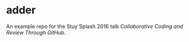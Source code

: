 # adder

An example repo for the Stuy Splash 2016 talk *Collaborative Coding and Review Through GitHub*.
